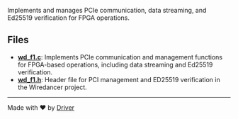 <!--------------------------------------------------------------------------------->
<!-- IMPORTANT: This file is auto-generated by Driver (https://driver.ai). -------->
<!-- Manual edits may be overwritten on future commits. --------------------------->
<!--------------------------------------------------------------------------------->

Implements and manages PCIe communication, data streaming, and Ed25519 verification for FPGA operations.


## Files
- **[wd_f1.c](wd_f1.c.md)**: Implements PCIe communication and management functions for FPGA-based operations, including data streaming and Ed25519 verification.
- **[wd_f1.h](wd_f1.h.md)**: Header file for PCI management and ED25519 verification in the Wiredancer project.

---
Made with ❤️ by [Driver](https://www.driver.ai/)